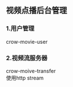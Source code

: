 <h2>视频点播后台管理</h2>
<h3>1.用户管理</h3>
  crow-movie-user<br>
<h3>2.视频流服务器</h3>
  crow-moive-transfer<br>
  使用http stream
  
